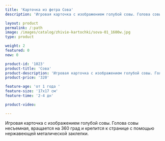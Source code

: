 ```yaml
---
title: 'Карточка из фетра Сова'
description: 'Игровая карточка с изображением голубой совы. Голова совы несъемная, вращается на 360 град и крепится к странице с помощью металической заклепки.'

layout: product
permalink: /:path
image: /images/catalog/zhivie-kartochki/sova-01_1600w.jpg
type: product

weight: 2
featured: 0
new: 0

product-id: '1023'
product-title: 'Сова'
product-description: 'Игровая карточка с изображением голубой совы. Голова совы несъемная, вращается на 360 град и крепится к странице с помощью нержавеющей металической заклепки.'
product-price: '320'

feature-age: 'от 1 года '
feature-size: '17х17 см'
feature-time: '2-4 дн'

product-video: 

---
```

Игровая карточка с изображением голубой совы. Голова совы несъемная, вращается на 360 град и крепится к странице с помощью нержавеющей металической заклепки.